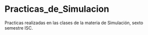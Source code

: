 # Practicas_de_Simulacion
Practicas realizadas en las clases de la materia de Simulación, sexto semestre ISC.
